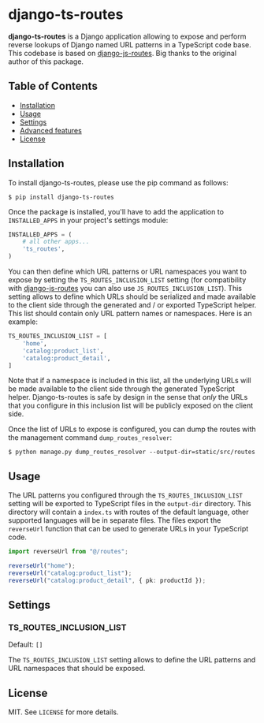 # django-ts-routes

**django-ts-routes** is a Django application allowing to expose and perform reverse lookups of Django named URL patterns in a TypeScript code base. This codebase is based on [django-js-routes](https://github.com/ellmetha/django-js-routes). Big thanks to the original author of this package.

## Table of Contents

- [Installation](#installation)
- [Usage](#usage)
- [Settings](#settings)
- [Advanced features](#advanced-features)
- [License](#license)

## Installation

To install django-ts-routes, please use the pip command as follows:

```shell
$ pip install django-ts-routes
```

Once the package is installed, you'll have to add the application to `INSTALLED_APPS` in your project's settings module:

```python
INSTALLED_APPS = (
    # all other apps...
    'ts_routes',
)
```

You can then define which URL patterns or URL namespaces you want to expose by setting the `TS_ROUTES_INCLUSION_LIST` setting (for compatibility with [django-js-routes](https://github.com/ellmetha/django-js-routes) you can also use `JS_ROUTES_INCLUSION_LIST`). This setting allows to define which URLs should be serialized and made available to the client side through the generated and / or exported TypeScript helper. This list should contain only URL pattern names or namespaces. Here is an example:

```python
TS_ROUTES_INCLUSION_LIST = [
    'home',
    'catalog:product_list',
    'catalog:product_detail',
]
```

Note that if a namespace is included in this list, all the underlying URLs will be made available to the client side through the generated TypeScript helper. Django-ts-routes is safe by design in the sense that _only_ the URLs that you configure in this inclusion list will be publicly exposed on the client side.

Once the list of URLs to expose is configured, you can dump the routes with the management command `dump_routes_resolver`:

```shell
$ python manage.py dump_routes_resolver --output-dir=static/src/routes
```

## Usage

The URL patterns you configured through the `TS_ROUTES_INCLUSION_LIST` setting will be exported to TypeScript files in the `output-dir` directory. This directory will contain a `index.ts` with routes of the default language, other supported languages will be in separate files. The files export the `reverseUrl` function that can be used to generate URLs in your TypeScript code.

```typescript
import reverseUrl from "@/routes";

reverseUrl("home");
reverseUrl("catalog:product_list");
reverseUrl("catalog:product_detail", { pk: productId });
```

## Settings

### TS_ROUTES_INCLUSION_LIST

Default: `[]`

The `TS_ROUTES_INCLUSION_LIST` setting allows to define the URL patterns and URL namespaces that should be exposed.

## License

MIT. See `LICENSE` for more details.
